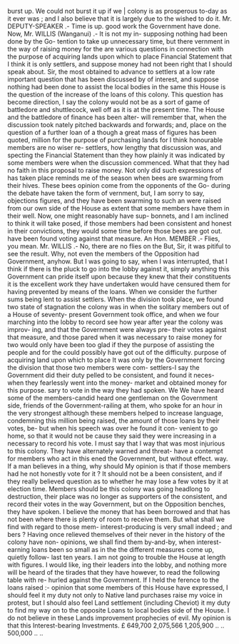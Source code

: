 burst up. We could not burst it up if we | colony is as prosperous to-day as it ever was ; and I also believe that it is largely due to the wished to do it. Mr. DEPUTY-SPEAKER .- Time is up. good work the Government have done. Now, Mr. WILLIS (Wanganui) .- It is not my in- supposing nothing had been done by the Go- tention to take up unnecessary time, but there vernment in the way of raising money for the are various questions in connection with the purpose of acquiring lands upon which to place Financial Statement that I think it is only settlers, and suppose money had not been right that I should speak about. Sir, the most obtained to advance to settlers at a low rate important question that has been discussed by of interest, and suppose nothing had been done to assist the local bodies in the same this House is the question of the increase of the loans of this colony. This question has become direction, I say the colony would not be as a sort of game of battledore and shuttlecock, well off as it is at the present time. The House and the battledore of finance has been alter- will remember that, when the discussion took nately pitched backwards and forwards; and, place on the question of a further loan of a though a great mass of figures has been quoted, million for the purpose of purchasing lands for I think honourable members are no wiser re- settlers, how lengthy that discussion was, and specting the Financial Statement than they how plainly it was indicated by some members were when the discussion commenced. What that they had no faith in this proposal to raise money. Not only did such expressions of has taken place reminds me of the season when bees are swarming from their hives. These bees opinion come from the opponents of the Go- during the debate have taken the form of vernment, but, I am sorry to say, objections figures, and they have been swarming to such an were raised from our own side of the House as extent that some members have them in their well. Now, one might reasonably have sup- bonnets, and I am inclined to think it will take posed, if those members had been consistent and honest in their convictions, they would some time before those bees are got out. have been found voting against that measure. An Hon. MEMBER .- Flies, you mean. Mr. WILLIS .- No, there are no flies on the But, Sir, it was pitiful to see the result. Why, not even the members of the Opposition had Government, anyhow. But I was going to say, when I was interrupted, that I think if there is the pluck to go into the lobby against it, simply anything this Government can pride itself upon because they knew that their constituents it is the excellent work they have undertaken would have censured them for having prevented by means of the loans. When we consider the further sums being lent to assist settlers. When the division took place, we found two state of stagnation the colony was in when the solitary members out of a House of seventy- present Government took office, and when we four marching into the lobby to record see how year after year the colony was improv- ing, and that the Government were always pre- their votes against that measure, and those pared when it was necessary to raise money for two would only have been too glad if they the purpose of assisting the people and for the could possibly have got out of the difficulty. purpose of acquiring land upon which to place It was only by the Government forcing the division that those two members were com- settlers-I say the Government did their duty pelled to be consistent, and found it neces- when they fearlessly went into the money- market and obtained money for this purpose. sary to vote in the way they had spoken. We We have heard some of the members-candid heard one gentleman on the Government side, friends of the Government-railing at them, who spoke for an hour in the very strongest although these members helped to increase language, condemning this million being raised, the amount of those loans by their votes, be- but when his speech was over he found it con- venient to go home, so that it would not be cause they said they were increasing in a necessary to record his vote. I must say that I way that was most injurious to this colony. They have alternately warned and threat- have a contempt for members who act in this ened the Government, but without effect. way. If a man believes in a thing, why should My opinion is that if those members had he not honestly vote for it ? It should not be a been consistent, and if they really believed question as to whether he may lose a few votes by it at election time. Members should be this colony was going headlong to destruction, their place was no longer as supporters of the consistent, and record their votes in the way Government, but on the Opposition benches, they have spoken. I believe the money that has been borrowed and that has not been where there is plenty of room to receive them. But what shall we find with regard to those mem- interest-producing is very small indeed ; and bers ? Having once relieved themselves of their never in the history of the colony have non- opinions, we shall find them by-and-by, when interest-earning loans been so small as in the the different measures come up, quietly follow- last ten years. I am not going to trouble the House at length with figures. I would like, ing their leaders into the lobby, and nothing more will be heard of the tirades that they have however, to read the following table with re- hurled against the Government. If I held the ference to the loans raised :- opinion that some members of this House have expressed, I should feel it my duty not only to Native land purchases raise my voice in protest, but I should also feel Land settlement (including Cheviot) it my duty to find my way on to the opposite Loans to local bodies side of the House. I do not believe in these Lands improvement prophecies of evil. My opinion is that this Interest-bearing Investments. £ 649,700 2,075,566 1,205,900 .. .. 500,000 .. .. 